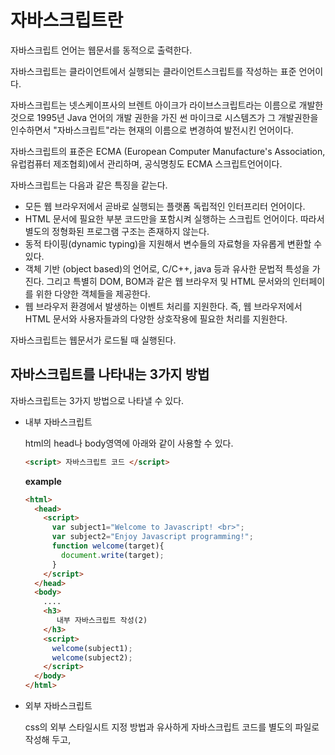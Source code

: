 # 자바스크립트란

자바스크립트 언어는 웹문서를 동적으로 출력한다.

자바스크립트는 클라이언트에서 실행되는 클라이언트스크립트를 작성하는 표준 언어이다. 

자바스크립트는 넷스케이프사의 브렌트 아이크가 라이브스크립트라는 이름으로 개발한 것으로 1995년 Java 언어의 개발 권한을 가진 썬 마이크로 시스템즈가 그 개발권한을 인수하면서 "자바스크립트"라는 현재의 이름으로 변경하여 발전시킨 언어이다. 

자바스크립트의 표준은 ECMA (European Computer Manufacture's Association, 유럽컴퓨터 제조협회)에서 관리하며, 공식명칭도 ECMA 스크립트언어이다.

자바스크립트는 다음과 같은 특징을 같는다. 

- 모든 웹 브라우저에서 곧바로 실행되는 플랫폼 독립적인 인터프리터 언어이다.
- HTML 문서에 필요한 부분 코드만을 포함시켜 실행하는 스크립트 언어이다. 따라서 별도의 정형화된 프로그램 구조는 존재하지 않는다.
- 동적 타이핑(dynamic typing)을 지원해서 변수들의 자료형을 자유롭게 변환할 수 있다. 
- 객체 기반 (object based)의 언어로, C/C++, java 등과 유사한 문법적 특성을 가진다.  그리고 특별히 DOM, BOM과 같은 웹 브라우저 및 HTML 문서와의 인터페이를 위한 다양한 객체들을 제공한다.
- 웹 브라우저 환경에서 발생하는 이벤트 처리를 지원한다. 즉, 웹 브라우저에서 HTML 문서와 사용자들과의 다양한 상호작용에 필요한 처리를 지원한다. 

자바스크립트는 웹문서가 로드될 때 실행된다. 

## 자바스크립트를 나타내는 3가지 방법

자바스크립트는 3가지 방법으로 나타낼 수 있다. 

- 내부 자바스크립트 

  html의 head나 body영역에 아래와 같이 사용할 수 있다. 

  ~~~html
  <script> 자바스크립트 코드 </script>
  ~~~

  **example**
  
  ~~~html
  <html>
    <head>
      <script>
      	var subject1="Welcome to Javascript! <br>";
        var subject2="Enjoy Javascript programming!";
        function welcome(target){
          document.write(target);
        }
      </script>
    </head>
    <body>
      ....
      <h3>
         내부 자바스크립트 작성(2)
      </h3>
      <script>
      	welcome(subject1);
        welcome(subject2);
      </script>
    </body>
  </html>
  ~~~
  
- 외부 자바스크립트

  css의 외부 스타일시트 지정 방법과 유사하게 자바스크립트 코드를 별도의 파일로 작성해 두고, <script> 태그의 src 속성으로 이 파일을 지정해서 연결한다.

  ~~~html
  <script src="자바스크립트 파일경로 또는 URL"></script>
  ~~~

  **example**

  ~~~html
  <!DOCTYPE html>
  <html>
    <head>
      <title>외부 자바스크립트</title>
    </head>
    <body>
      <h3>
        외부 자바스크립트 작성
      </h3>
      <script src="welcome.js"></script>
    </body>
  </html>
  ~~~

  ~~~~javascript
  var subject1="Welcome to Javascript! <br>";
  var subject2="Enjoy Javascript programming!";
  
  function welcome(target){
    document.write(target);
  }
  
  welcome(subject1);
  welcome(subject2);
  ~~~~

  html과 분리된 외부 자바스크립트 방식은 캐시되기 때문에 웹 페이지의 로딩을 빠르게 한다.

- 인라인 자바스크립트

  이 방법은 가장 간단한 방법으로, 특정 HTML 요소에서 이벤트 속성 (예를 들면, onclick 속성)이나 <a> 요소의 href 속성값으로 자바스크립트 코드를 나타낸다. 그러면 사용자가 해당 요소를 클릭하거나 지정한 이벤트가 발생했을 때, 자바스크립트 코드가 실행된다. 

  이벤트 속성명은 "on"으로 시작된다. 

  ~~~html
  <HTML-태그 이벤트속성="자바스크립트 코드">....</HTML-태그>
  또는 
  <a href="javascript:자바스크립트 코드">....</a>
  ~~~

  **example**

  ~~~~html
  <!DOCTYPE html>
  <html lang="ko" dir="ltr">
  <head>
  <meta charset="utf-8">
  <title>인라인 자바스크립3</title>
  </head>
  <body>
    <h3>Hello Javascript</h3>
    <button type="button" onclick="alert('Welcome to Web Programming')"></button>
    <a href="javascript:alert('Welcome to Javascript!');">자바스크립트</a>
  </body>
  </html>
  ~~~~

## 콘솔창 확인

브라우저 개발도구의 콘솔창에서 자바스크립트 오류를 확인할 수 있다. 



## 자바스크립트 기본문법

#### 자바스크립트 구조

자바스크립트는 정형화된 프로그램 구조를 정의하지 않고 HTML 문서에서 필요한 곳에 코드를 포함 시키는 방법으로 사용한다. 

정의를 하고 사용하는 방식으로 사용한다. 

~~~html
<!DOCTYPE html>
<html lang="ko" dir="ltr">
<head>
<meta charset="utf-8">
<script>
//정의
var obj1 = "CSS3"
function Welcome(obj) {
    document.write(obj);
}
</script>
</head>
<body>
  <h3>Welcome! &nbsp; HTML5 웹프로그래밍</h3>
  <ol>
    <li>Using HTML! + <script>welcome(obj1); //사용 </script></li>
    <li>
       <script>
            Welcome('Using Javascript!'); //사용
       </script>
    </li>
  </ol>
</body>
</html>
~~~

#### 자바스크립트의 문자 집합

자바스크립트는 기본 "utf-8" 인코딩 방식을 사용한다.  (Utf-8은 영문자는 1바이트로, 한글은 3바이트로 나타냄, 그리고 다국어 문자를 모두 표현할 수 있음)

자바스크립트는  영문 대소문자를 구분한다. 

#### 주석문 

자바스크립트에는 한줄 주석과 여러줄 주석이 있다.  주석은 실행에 영향을 끼치지 않는다. 

~~~~javascript
//한 라인의 주석문(// 이후의 문자열은 모두 주석으로 처리됨)
/* 여러 라인에 걸쳐 있는 주석문 */
~~~~



## 변수 정의 및 선언

변수명과 자료형의 선언없이 필요한 부분에서 바로 사용할 수 있고 미리 정의해서 사용할 수도 있다. 

또한 변수의 자료형은 항상 고정되지 않고 저장되는 값에 따라 자동으로 결정된다. 

변수명은 반드시 다음을 지켜야 한다.

- 변수명은 반드시 숫자가 아닌 문자 또는 $, _로 시작해야 한다. 
- 영문 대소문자를 구분한다. 
- 변수명에는 공백문자를 포함하지 않는다.

선언의 방식은 다음과 같이 할 수 있다.

```javascript
var 변수명;         // 변수값을 지정하지 않는 변수 정의
var 변수명 = 값;		// 변수명과 변수값의 지정
var 변수1 = 값1, 변수2, 변수3 = 값3,...;   // 여러 변수들의 정의
var 객체 변수명 = new 객체생성자 함수();    // 객체형 변수 정의
```

**example**

```javascript
var subject="javascript", total;
var kor = 90, eng = 88, $income = "$50000", _state = true;
var Kor = 90, KOR = 80; ENG = 88;
var kor = "90", eng1 = "80";
```





